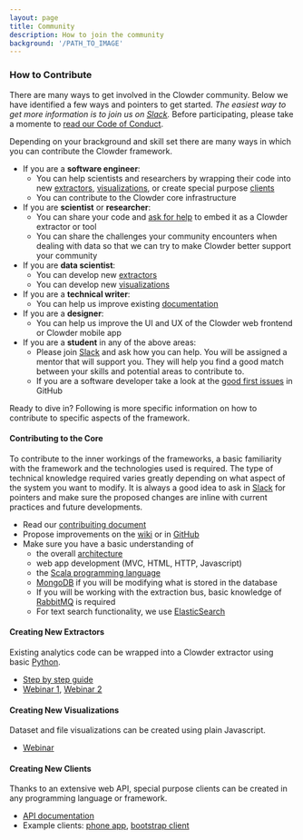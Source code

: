 ```yaml
---
layout: page
title: Community
description: How to join the community
background: '/PATH_TO_IMAGE'
---
```


### How to Contribute

There are many ways to get involved in the Clowder community. Below we have identified a few ways and pointers to get started. *The easiest way to get more information is to join us on [Slack][slack].* Before participating, please take a momente to [read our Code of Conduct](https://github.com/clowder-framework/clowder/blob/master/CODE_OF_CONDUCT.md).

Depending on your brackground and skill set there are many ways in which you can contribute the Clowder framework. 

- If you are a **software engineer**:
    + You can help scientists and researchers by wrapping their code into new [extractors](#extractors), [visualizations](#visualizations), or create special purpose [clients](#clients)
    + You can contribute to the Clowder core infrastructure
- If you are **scientist** or **researcher**:
    + You can share your code and [ask for help][slack] to embed it as a Clowder extractor or tool
    + You can share the challenges your community encounters when dealing with data so that we can try to make Clowder better support your community
- If you are **data scientist**:
    + You can develop new [extractors](#extractors)
    + You can develop new [visualizations](#visualizations)
- If you are a **technical writer**:
    + You can help us improve existing [documentation](https://clowder-framework.readthedocs.io/en/latest/)
- If you are a **designer**:
    + You can help us improve the UI and UX of the Clowder web frontend or Clowder mobile app
- If you are a **student** in any of the above areas:
    + Please join [Slack][slack] and ask how you can help. You  will be assigned a mentor that will support you. They will help you find a good match between your skills and potential areas to contribute to.
    + If you are a software developer take a look at the [good first issues](https://github.com/clowder-framework/clowder/issues?q=is%3Aissue+is%3Aopen+label%3A%22good+first+issue%22) in GitHub


Ready to dive in? Following is more specific information on how to contribute to specific aspects of the framework. 

#### Contributing to the Core
To contribute to the inner workings of the frameworks, a basic familiarity with the framework and the technologies used is required. The type of technical knowledge required varies greatly depending on what aspect of the system you want to modify. It is always a good idea to ask in [Slack][slack] for pointers and make sure the proposed changes are inline with current practices and future developments.
- Read our [contribuiting document](https://github.com/clowder-framework/clowder/blob/master/CONTRIBUTING.md)
- Propose improvements on the [wiki](https://opensource.ncsa.illinois.edu/confluence/display/CATS/Proposals+for+New+Features) or in [GitHub](https://github.com/clowder-framework/clowder/issues)
- Make sure you have a basic understanding of
   + the overall [architecture](https://clowder-framework.readthedocs.io/en/latest/develop/architecture.html)
   + web app development (MVC, HTML, HTTP, Javascript)
   + the [Scala programming language](https://www.scala-lang.org/)
   + [MongoDB](https://www.mongodb.com/) if you will be modifying what is stored in the database
   + If you will be working with the extraction bus, basic knowledge of [RabbitMQ](https://www.rabbitmq.com/) is required
   + For text search functionality, we use [ElasticSearch](https://www.elastic.co/elasticsearch/)

#### <a name="extractors"></a> Creating New Extractors
Existing analytics code can be wrapped into a Clowder extractor using basic [Python](https://www.python.org/).
- [Step by step guide](https://opensource.ncsa.illinois.edu/confluence/display/CATS/Writing+an+Extractor+Using+Simple+Extractor+Wrapper)
- [Webinar 1](https://www.youtube.com/watch?v=9MGtNzYOhc8), [Webinar 2](https://www.youtube.com/watch?v=BHTbCd8r-2o)

#### <a name="visualizations"></a> Creating New Visualizations
Dataset and file visualizations can be created using plain Javascript.
- [Webinar](https://www.youtube.com/watch?v=iqJDudIx5X0)

#### <a name="clients"></a> Creating New Clients
Thanks to an extensive web API, special purpose clients can be created in any programming language or framework.
- [API documentation](https://clowderframework.org/swagger/?url=https://clowder.ncsa.illinois.edu/clowder/swagger)
- Example clients: [phone app](https://github.com/clowder-framework/clowder_mobile_app), [bootstrap client](https://opensource.ncsa.illinois.edu/bitbucket/projects/CATS/repos/clowder-bootstrap/browse)


[slack]: https://join.slack.com/t/clowder-software/shared_invite/enQtMzQzOTg0Nzk3OTUzLTYwZDlkZDI0NGI4YmI0ZjE5MTZiYmZhZTIyNWE1YzM0NWMwMzIxODNhZTA1Y2E3MTQzOTg1YThiNzkwOWQwYWE